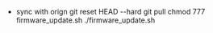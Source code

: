 - sync with orign
    git reset HEAD --hard
    git pull
    chmod 777 firmware_update.sh
    ./firmware_update.sh